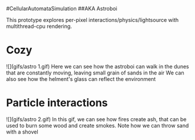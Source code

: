 #CellularAutomataSimulation 
##AKA Astroboi

This prototype explores per-pixel interactions/physics/lightsource with multithread-cpu rendering.

# Cozy
![](gifs/astro 1.gif)
Here we can see how the astroboi can walk in the dunes that are constantly moving, leaving small grain of sands in the air
We can also see how the helment's glass can reflect the environment


# Particle interactions
![](gifs/astro 2.gif)
In this gif, we can see how fires create ash, that can be used to burn some wood and create smokes.
Note how we can throw sand with a shovel
